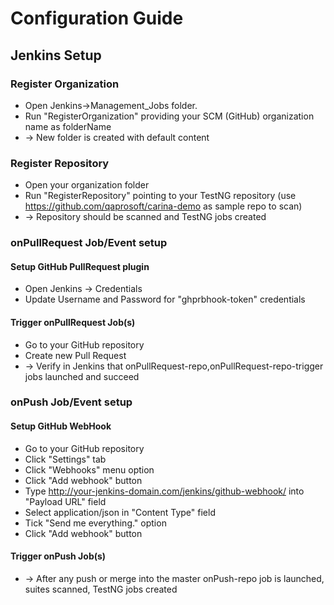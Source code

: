 # Configuration Guide
## Jenkins Setup

### Register Organization
* Open Jenkins->Management_Jobs folder.
* Run "RegisterOrganization" providing your SCM (GitHub) organization name as folderName
* -> New folder is created with default content

### Register Repository
* Open your organization folder
* Run "RegisterRepository" pointing to your TestNG repository (use https://github.com/qaprosoft/carina-demo as sample repo to scan)
* -> Repository should be scanned and TestNG jobs created

### onPullRequest Job/Event setup

#### Setup GitHub PullRequest plugin 
* Open Jenkins -> Credentials
* Update Username and Password for "ghprbhook-token" credentials

#### Trigger onPullRequest Job(s)
* Go to your GitHub repository
* Create new Pull Request
* -> Verify in Jenkins that onPullRequest-repo,onPullRequest-repo-trigger jobs launched and succeed

### onPush Job/Event setup

#### Setup GitHub WebHook
* Go to your GitHub repository
* Click "Settings" tab
* Click "Webhooks" menu option
* Click "Add webhook" button
* Type http://your-jenkins-domain.com/jenkins/github-webhook/ into "Payload URL" field
* Select application/json in "Content Type" field
* Tick "Send me everything." option
* Click "Add webhook" button

#### Trigger onPush Job(s)
* -> After any push or merge into the master onPush-repo job is launched, suites scanned, TestNG jobs created
